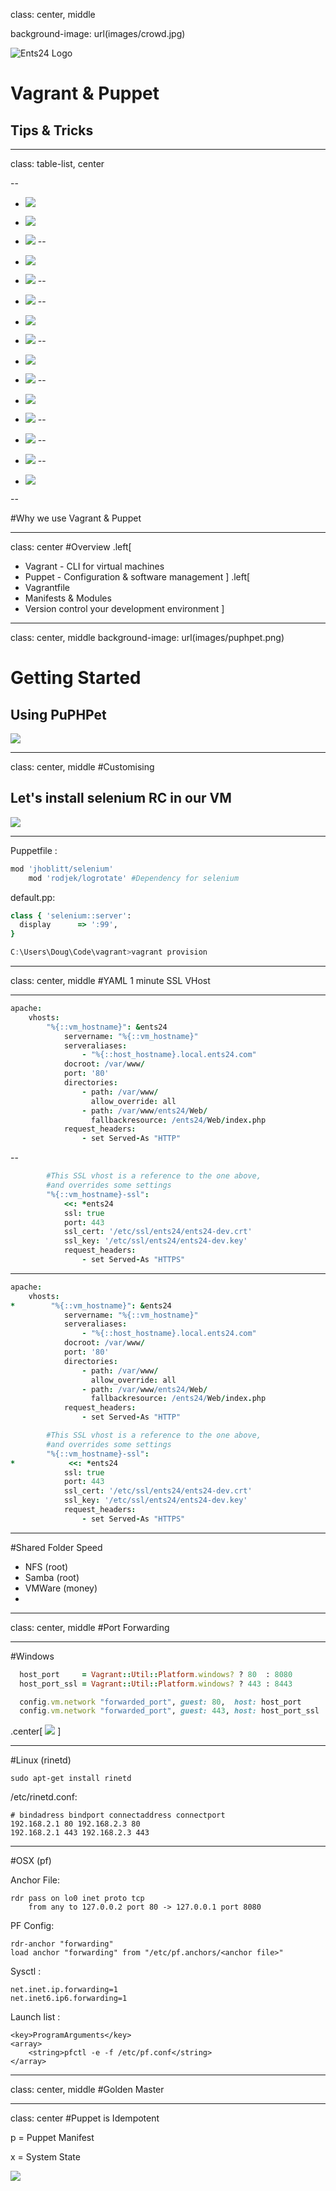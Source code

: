 class: center, middle

background-image: url(images/crowd.jpg)

![Ents24 Logo](images/logo.png)

# Vagrant & Puppet
## Tips & Tricks

---
class: table-list, center

--

* ![](images/icons/ubuntu.png)
* ![](images/icons/ubuntu.png)
* ![](images/icons/ubuntu.png)
--

* ![](images/icons/windows.png)
* ![](images/icons/windows.png)
--

* ![](images/icons/mac.png)
--

* ![](images/icons/php.png)
* ![](images/icons/node.png)
--

* ![](images/icons/mysql.png)
* ![](images/icons/elasticsearch.png)
--

* ![](images/icons/phing.png)
* ![](images/icons/sencha.png)
--

* ![](images/icons/memcached.png)
--

* ![](images/icons/apache.png)
--

* ![](images/icons/stackoverflow.png)

--

#Why we use Vagrant & Puppet

---
class: center
#Overview
.left[
* Vagrant - CLI for virtual machines
* Puppet - Configuration & software management
]
.left[
* Vagrantfile
* Manifests & Modules
* Version control your development environment
]
---
class: center, middle
background-image: url(images/puphpet.png)

# Getting Started
Using PuPHPet
---

![](images/puphpet-screenshot.png)

---
class: center, middle
#Customising

Let's install selenium RC in our VM
---

![](images/puppetforge.png)

---

Puppetfile :
```coffeescript
mod 'jhoblitt/selenium'
	mod 'rodjek/logrotate' #Dependency for selenium
```

default.pp:
```ruby
class { 'selenium::server':
  display      => ':99',
}
```

```c#
C:\Users\Doug\Code\vagrant>vagrant provision
```
---
class: center, middle
#YAML
1 minute SSL VHost

---

```coffeescript
apache:
    vhosts:
        "%{::vm_hostname}": &ents24
            servername: "%{::vm_hostname}"
            serveraliases:
                - "%{::host_hostname}.local.ents24.com"
            docroot: /var/www/
            port: '80'
            directories:
                - path: /var/www/
                  allow_override: all
                - path: /var/www/ents24/Web/
                  fallbackresource: /ents24/Web/index.php
            request_headers:
                - set Served-As "HTTP"
```
--

```coffeescript
        #This SSL vhost is a reference to the one above,
		#and overrides some settings
        "%{::vm_hostname}-ssl":
            <<: *ents24
            ssl: true
            port: 443
            ssl_cert: '/etc/ssl/ents24/ents24-dev.crt'
            ssl_key: '/etc/ssl/ents24/ents24-dev.key'
            request_headers:
                - set Served-As "HTTPS"
```
---

```coffeescript
apache:
    vhosts:
*        "%{::vm_hostname}": &ents24
            servername: "%{::vm_hostname}"
            serveraliases:
                - "%{::host_hostname}.local.ents24.com"
            docroot: /var/www/
            port: '80'
            directories:
                - path: /var/www/
                  allow_override: all
                - path: /var/www/ents24/Web/
                  fallbackresource: /ents24/Web/index.php
            request_headers:
                - set Served-As "HTTP"
```
```coffeescript
        #This SSL vhost is a reference to the one above,
		#and overrides some settings
        "%{::vm_hostname}-ssl":
*            <<: *ents24
            ssl: true
            port: 443
            ssl_cert: '/etc/ssl/ents24/ents24-dev.crt'
            ssl_key: '/etc/ssl/ents24/ents24-dev.key'
            request_headers:
                - set Served-As "HTTPS"
```
---
#Shared Folder Speed

* NFS (root)
* Samba (root)
* VMWare (money)
* 
---
class: center, middle
#Port Forwarding

---
#Windows

```ruby
  host_port     = Vagrant::Util::Platform.windows? ? 80  : 8080
  host_port_ssl = Vagrant::Util::Platform.windows? ? 443 : 8443

  config.vm.network "forwarded_port", guest: 80,  host: host_port
  config.vm.network "forwarded_port", guest: 443, host: host_port_ssl
```

.center[
![](images/windows-port.png)
]

---
#Linux (rinetd)

```
sudo apt-get install rinetd
```

/etc/rinetd.conf:
```
# bindadress bindport connectaddress connectport
192.168.2.1 80 192.168.2.3 80
192.168.2.1 443 192.168.2.3 443
```

---
#OSX (pf)

Anchor File:
```
rdr pass on lo0 inet proto tcp 
	from any to 127.0.0.2 port 80 -> 127.0.0.1 port 8080
```

PF Config:
```
rdr-anchor "forwarding"
load anchor "forwarding" from "/etc/pf.anchors/<anchor file>"
```

Sysctl :
```
net.inet.ip.forwarding=1
net.inet6.ip6.forwarding=1
```

Launch list :
```
<key>ProgramArguments</key>
<array>
	<string>pfctl -e -f /etc/pf.conf</string>
</array>
```

---
class: center, middle
#Golden Master

---
class: center
#Puppet is Idempotent

p = Puppet Manifest

x = System State

![](images/idempotent.png)
